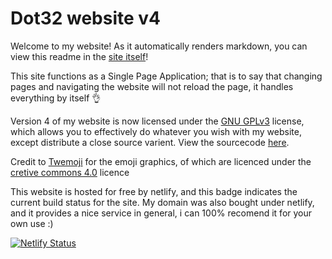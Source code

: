 # Dot32 website v4
Welcome to my website! As it automatically renders markdown, you can view this readme in the [site itself](https://dot32.dev/readme)!

This site functions as a Single Page Application; that is to say that changing pages and navigating the website will not reload the page, it handles everything by itself 👌

Version 4 of my website is now licensed under the [GNU GPLv3](https://github.com/Dot32IsCool/dot32-website-v4/blob/main/LICENSE) license, which allows you to effectively do whatever you wish with my website, except distribute a close source varient. View the sourcecode [here](https://github.com/Dot32IsCool/dot32-website-v4/).

Credit to [Twemoji](https://twemoji.twitter.com/) for the emoji graphics, of which are licenced under the [cretive commons 4.0](https://creativecommons.org/licenses/by/4.0/) licence

This website is hosted for free by netlify, and this badge indicates the current build status for the site. My domain was also bought under netlify, and it provides a nice service in general, i can 100% recomend it for your own use :)

[![Netlify Status](https://api.netlify.com/api/v1/badges/a6b161ad-76d8-4fee-b1cd-f86d77cbd203/deploy-status)](https://app.netlify.com/sites/dot32/deploys)

